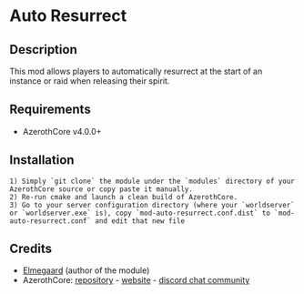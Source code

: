 # Auto Resurrect

## Description

This mod allows players to automatically resurrect at the start of an instance or raid when releasing their spirit.

## Requirements

- AzerothCore v4.0.0+

## Installation

```
1) Simply `git clone` the module under the `modules` directory of your AzerothCore source or copy paste it manually.
2) Re-run cmake and launch a clean build of AzerothCore.
3) Go to your server configuration directory (where your `worldserver` or `worldserver.exe` is), copy `mod-auto-resurrect.conf.dist` to `mod-auto-resurrect.conf` and edit that new file
```

## Credits

- [Elmegaard](https://github.com/Elmegaard) (author of the module)
- AzerothCore: [repository](https://github.com/azerothcore) - [website](http://azerothcore.org/) - [discord chat community](https://discord.gg/PaqQRkd)
